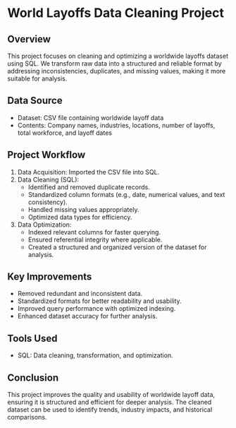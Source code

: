 # World Layoffs Data Cleaning Project  

## Overview  
This project focuses on cleaning and optimizing a worldwide layoffs dataset using SQL. We transform raw data into a structured and reliable format by addressing inconsistencies, duplicates, and missing values, making it more suitable for analysis.  

## Data Source  
- Dataset: CSV file containing worldwide layoff data  
- Contents: Company names, industries, locations, number of layoffs, total workforce, and layoff dates  

## Project Workflow  
1. Data Acquisition: Imported the CSV file into SQL.  
2. Data Cleaning (SQL):  
   - Identified and removed duplicate records.  
   - Standardized column formats (e.g., date, numerical values, and text consistency).  
   - Handled missing values appropriately.  
   - Optimized data types for efficiency.  
3. Data Optimization:  
   - Indexed relevant columns for faster querying.  
   - Ensured referential integrity where applicable.  
   - Created a structured and organized version of the dataset for analysis.  

## Key Improvements  
- Removed redundant and inconsistent data.  
- Standardized formats for better readability and usability.  
- Improved query performance with optimized indexing.  
- Enhanced dataset accuracy for further analysis.  

## Tools Used  
- SQL: Data cleaning, transformation, and optimization.  

## Conclusion  
This project improves the quality and usability of worldwide layoff data, ensuring it is structured and efficient for deeper analysis. The cleaned dataset can be used to identify trends, industry impacts, and historical comparisons.  

